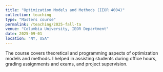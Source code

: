 ```yaml
---
title: "Optimization Models and Methods (IEOR 4004)"
collection: teaching
type: "Masters course"
permalink: /teaching/2025-fall-ta
venue: "Columbia University, IEOR Department"
date: 2025-09-01
location: "NY, USA"
---
```


The course covers theoretical and programming aspects of optimization models and methods. 
I helped in assisting students during office hours, grading assignments and exams, and project supervision.
